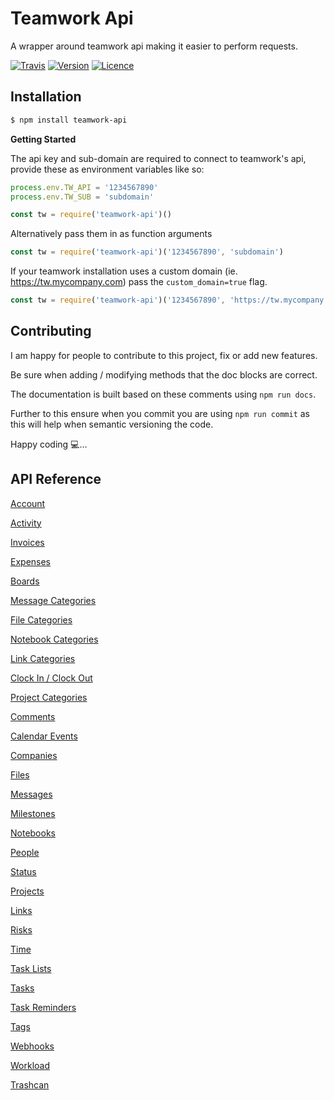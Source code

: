 # Teamwork Api

A wrapper around teamwork api making it easier to perform requests.

[![Travis](https://img.shields.io/travis/moshie/teamwork-api.svg?style=for-the-badge)](https://travis-ci.org/moshie/teamwork-api)
[![Version](https://img.shields.io/npm/v/teamwork-api.svg?style=for-the-badge)](https://www.npmjs.com/package/teamwork-api)
[![Licence](https://img.shields.io/npm/l/teamwork-api.svg?style=for-the-badge)](https://opensource.org/licenses/MIT)

## Installation

```bash
$ npm install teamwork-api
```

**Getting Started**

The api key and sub-domain are required to connect to teamwork's api, provide these as environment variables like so:

```js
process.env.TW_API = '1234567890'
process.env.TW_SUB = 'subdomain'

const tw = require('teamwork-api')()
```

Alternatively pass them in as function arguments 

```js
const tw = require('teamwork-api')('1234567890', 'subdomain')
```

If your teamwork installation uses a custom domain (ie. https://tw.mycompany.com) pass the `custom_domain=true` flag.
```js
const tw = require('teamwork-api')('1234567890', 'https://tw.mycompany.com', custom_domain=true)
```

## Contributing

I am happy for people to contribute to this project, fix or add new features.

Be sure when adding / modifying methods that the doc blocks are correct.

The documentation is built based on these comments using `npm run docs`.

Further to this ensure when you commit you are using `npm run commit` as this will help when semantic versioning the code.

Happy coding 💻...

## API Reference

[Account](/docs/teamwork.md)

[Activity](/docs/activity.md)

[Invoices](/docs/invoice.md)

[Expenses](/docs/expense.md)

[Boards](/docs/board.md)

[Message Categories](/docs/categories/message.md)

[File Categories](/docs/categories/file.md)

[Notebook Categories](/docs/categories/notebook.md)

[Link Categories](/docs/categories/link.md)

[Clock In / Clock Out](/docs/clocking.md)

[Project Categories](/docs/categories/project.md)

[Comments](/docs/comment.md) 

[Calendar Events](/docs/calendar.md)
 
[Companies](/docs/company.md)

[Files](/docs/file.md)

[Messages](/docs/message.md)

[Milestones](/docs/milestone.md)

[Notebooks](/docs/notebook.md)

[People](/docs/people.md)

[Status](/docs/status.md)

[Projects](/docs/project.md)

[Links](/docs/link.md)

[Risks](/docs/risk.md)

[Time](/docs/time.md)

[Task Lists](/docs/task-list.md)

[Tasks](/docs/task.md)

[Task Reminders](/docs/task-reminder.md)

[Tags](/docs/tag.md)

[Webhooks](/docs/webhook.md)

[Workload](/docs/workload.md)

[Trashcan](/docs/trashcan.md)